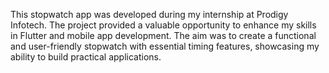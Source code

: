 This stopwatch app was developed during my internship at Prodigy Infotech. The project provided a valuable opportunity to enhance my skills in Flutter and mobile app development. The aim was to create a functional and user-friendly stopwatch with essential timing features, showcasing my ability to build practical applications.
